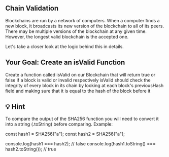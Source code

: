 ## Chain Validation
Blockchains are run by a network of computers. When a computer finds a new block, it broadcasts its new version of the blockchain to all of its peers. There may be multiple versions of the blockchain at any given time. However, the longest valid blockchain is the accepted one.

 Let's take a closer look at the logic behind this in details.

## Your Goal: Create an isValid Function
Create a function called isValid on our Blockchain that will return true or false if a block is valid or invalid respectively
isValid should check the integrity of every block in its chain by looking at each block's previousHash field and making sure that it is equal to the hash of the block before it
## 💡 Hint
To compare the output of the SHA256 function you will need to convert it into a string (.toString) before comparing. Example:

const hash1 = SHA256("a");
const hash2 = SHA256("a");

console.log(hash1 === hash2); // false
console.log(hash1.toString() === hash2.toString()); // true
